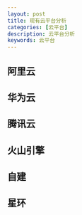 ```yaml
---
layout: post
title: 现有云平台分析
categories: [云平台]
description: 云平台分析
keywords: 云平台
---
```


## 阿里云



## 华为云



## 腾讯云



## 火山引擎



## 自建

## 星环



